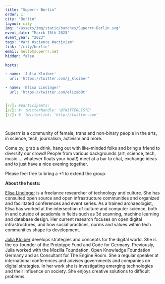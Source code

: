 ```yaml
---
title: "Superrr Berlin"
order: 1
city: "Berlin"
layout: city
img: "/assets/img/static/batches/Superrr-Berlin.svg"
event_date: "March 15th 2023"
event_year: "2023"
tags: "#art #science #activism"
link: '/city/berlin'
email: hello@superrr.net
hidden: false

hosts:

- name: 'Julia Kloiber'
  url: 'https://twitter.com/j_kloiber'

- name: 'Elisa Lindinger'
  url: 'https://twitter.com/elizab0t'


[//]: #participants:
[//]: #- twitterhandle: '@TWITTERLISTE'
[//]: #  twitterlink: 'http://twitter.com'

---
```


Superrr is a community of female, trans and non-binary people in the arts, in science, tech, journalism, activism and more.

Come by, grab a drink, hang out with like-minded folks and bring a friend to diversify our crowd! People from various backgrounds (art, science, tech, music ... whatever floats your boat!) meet at a bar to chat, exchange ideas and to just have a nice evening together.

Please feel free to bring a +1 to extend the group.

<b>About the hosts:</b>

<a href="https://elisalindinger.de/">Elisa Lindinger</a> is a freelance researcher of technology and culture. She has consulted open source and open infrastructure communities and organized and facilitated conferences and event series. As a trained archaeologist, Elisa has worked at the intersection of culture and computer science, both in and outside of academia in fields such as 3d scanning, machine learning and database design. Her current research focuses on open digital infrastructures, and how social practices, norms and values within tech communities shape its development.

<a href="https://juliakloiber.com/">Julia Kloiber</a> develops strategies and concepts for the digital world. She is the co-founder of the Prototype Fund and Code for Germany. Previously, Julia worked with the Mozilla Foundation, Open Knowledge Foundation Germany and as Consultant for The Engine Room. She a regular speaker at international conferences and advises governments and companies on digital strategies. In her work she is investigating emerging technologies and their influence on society. She enjoys creative solutions to difficult problems. 






